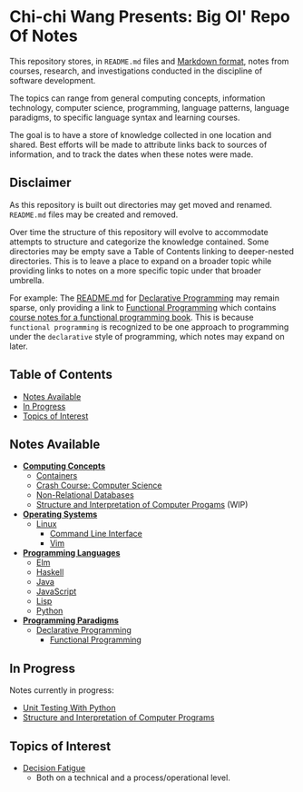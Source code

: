 # Chi-chi Wang Presents: Big Ol' Repo Of Notes
This repository stores, in `README.md` files and [Markdown format](https://www.markdownguide.org/), notes from courses, research, and investigations conducted in the discipline of software development.

The topics can range from general computing concepts, information technology, computer science, programming, language patterns, language paradigms, to specific language syntax and learning courses.

The goal is to have a store of knowledge collected in one location and shared. Best efforts will be made to attribute links back to sources of information, and to track the dates when these notes were made.

## Disclaimer
As this repository is built out directories may get moved and renamed. `README.md` files may be created and removed.

Over time the structure of this repository will evolve to accommodate attempts to structure and categorize the knowledge contained. Some directories may be empty save a Table of Contents linking to deeper-nested directories. This is to leave a place to expand on a broader topic while providing links to notes on a more specific topic under that broader umbrella.

For example: The [README.md](./paradigms/declarative/README.md) for [Declarative Programming](./paradigms/declarative) may remain sparse, only providing a link to [Functional Programming](./paradigms/declarative/functional) which contains [course notes for a functional programming book](./paradigms/declarative/functional/composing-software). This is because `functional programming` is recognized to be one approach to programming under the `declarative` style of programming, which notes may expand on later.

## Table of Contents
* [Notes Available](#notes-available)
* [In Progress](#in-progress)
* [Topics of Interest](#topics-of-interest)

## Notes Available
* [**Computing Concepts**](./computing/README.md)
  * [Containers](./computing/containers/README.md)
  * [Crash Course: Computer Science](./computing/crash_course/README.md)
  * [Non-Relational Databases](./computing/nosql/README.md)
  * [Structure and Interpretation of Computer Progams](./computing/sicp/README.md) (WIP)
* [**Operating Systems**](./os/README.md)
  * [Linux](./os/linux/README.md)
    * [Command Line Interface](./os/linux/cli/README.md)
    * [Vim](./os/linux/vim/README.md)
* [**Programming Languages**](./languages/README.md)
  * [Elm](./languages/elm/README.md)
  * [Haskell](./languages/haskell/README.md)
  * [Java](./languages/java/README.md)
  * [JavaScript](./languages/javascript/README.md)
  * [Lisp](./languages/lisp/README.md)
  * [Python](./languages/python/README.md)
* [**Programming Paradigms**](./paradigms/README.md)
  * [Declarative Programming](./paradigms/declarative/README.md)
      * [Functional Programming](./paradigms/declarative/functional/README.md)

## In Progress
Notes currently in progress:
* [Unit Testing With Python](./languages/python/unit_testing)
* [Structure and Interpretation of Computer Programs](./computing/sicp)

## Topics of Interest
* [Decision Fatigue](https://en.wikipedia.org/wiki/Decision_fatigue)
  * Both on a technical and a process/operational level.
